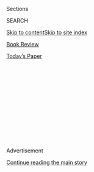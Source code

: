 <div id="app">

<div>

<div>

<div>

<div class="NYTAppHideMasthead css-1q2w90k e1suatyy0">

<div class="section css-ui9rw0 e1suatyy2">

<div class="css-eph4ug er09x8g0">

<div class="css-6n7j50">

</div>

<span class="css-1dv1kvn">Sections</span>

<div class="css-10488qs">

<span class="css-1dv1kvn">SEARCH</span>

</div>

[Skip to content](#site-content)[Skip to site index](#site-index)

</div>

<div id="masthead-section-label" class="css-1wr3we4 eaxe0e00">

[Book
Review](https://www.nytimes3xbfgragh.onion/section/books/review)

</div>

<div class="css-10698na e1huz5gh0">

</div>

</div>

<div id="masthead-bar-one" class="section hasLinks css-15hmgas e1csuq9d3">

<div class="css-uqyvli e1csuq9d0">

</div>

<div class="css-1uqjmks e1csuq9d1">

</div>

<div class="css-9e9ivx">

[](https://myaccount.nytimes3xbfgragh.onion/auth/login?response_type=cookie&client_id=vi)

</div>

<div class="css-1bvtpon e1csuq9d2">

[Today’s
Paper](https://www.nytimes3xbfgragh.onion/section/todayspaper)

</div>

</div>

</div>

</div>

<div data-aria-hidden="false">

<div id="site-content" data-role="main">

<div>

<div class="css-1aor85t" style="opacity:0.000000001;z-index:-1;visibility:hidden">

<div class="css-1hqnpie">

<div class="css-epjblv">

<span class="css-17xtcya">[Book
Review](/section/books/review)</span><span class="css-x15j1o">|</span><span class="css-fwqvlz">Rape,
Torture, Murder, Beheadings — All in a Day’s Work for Marilyn
Stasio</span>

</div>

<div class="css-k008qs">

<div class="css-1iwv8en">

<span class="css-18z7m18"></span>

<div>

</div>

</div>

<span class="css-1n6z4y"></span>

<div class="css-1705lsu">

<div class="css-4xjgmj">

<div class="css-4skfbu" data-role="toolbar" data-aria-label="Social Media Share buttons, Save button, and Comments Panel with current comment count" data-testid="share-tools">

  - 
  - 
  - 
  - 
    
    <div class="css-6n7j50">
    
    </div>

  - 

</div>

</div>

</div>

</div>

</div>

</div>

<div id="NYT_TOP_BANNER_REGION" class="css-13pd83m">

</div>

<div id="top-wrapper" class="css-1sy8kpn">

<div id="top-slug" class="css-l9onyx">

Advertisement

</div>

[Continue reading the main
story](#after-top)

<div class="ad top-wrapper" style="text-align:center;height:100%;display:block;min-height:250px">

<div id="top" class="place-ad" data-position="top" data-size-key="top">

</div>

</div>

<div id="after-top">

</div>

</div>

<div id="sponsor-wrapper" class="css-1hyfx7x">

<div id="sponsor-slug" class="css-19vbshk">

Supported by

</div>

[Continue reading the main
story](#after-sponsor)

<div id="sponsor" class="ad sponsor-wrapper" style="text-align:center;height:100%;display:block">

</div>

<div id="after-sponsor">

</div>

</div>

[Crime](/column/crime "Crime")

<div class="css-1vkm6nb ehdk2mb0">

# Rape, Torture, Murder, Beheadings — All in a Day’s Work for Marilyn Stasio

</div>

<div class="css-79elbk" data-testid="photoviewer-wrapper">

<div class="css-z3e15g" data-testid="photoviewer-wrapper-hidden">

</div>

<div class="css-1a48zt4 ehw59r15" data-testid="photoviewer-children">

![<span class="css-cnj6d5 e1z0qqy90" itemprop="copyrightHolder"><span class="css-1ly73wi e1tej78p0">Credit...</span><span><span>Pablo
Amargo</span></span></span>](https://static01.graylady3jvrrxbe.onion/images/2020/05/17/books/review/17Crime/17Crime-articleLarge.jpg?quality=75&auto=webp&disable=upscale)

</div>

</div>

<div class="css-xt80pu e12qa4dv0">

<div class="css-18e8msd">

<div class="css-vp77d3 epjyd6m0">

<div class="css-1baulvz">

By <span class="css-1baulvz last-byline" itemprop="name">Marilyn
Stasio</span>

</div>

</div>

  - May 15,
    2020

  - 
    
    <div class="css-4xjgmj">
    
    <div class="css-d8bdto" data-role="toolbar" data-aria-label="Social Media Share buttons, Save button, and Comments Panel with current comment count" data-testid="share-tools">
    
      - 
      - 
      - 
      - 
        
        <div class="css-6n7j50">
        
        </div>
    
      - 
    
    </div>
    
    </div>

</div>

</div>

<div class="section meteredContent css-1r7ky0e" name="articleBody" itemprop="articleBody">

<div class="css-1fanzo5 StoryBodyCompanionColumn">

<div class="css-53u6y8">

The Danish crime writer Jussi Adler-Olsen doesn’t fool around. If he
wants to creep you out, he knows exactly how to do it. Take this passage
from his latest Department Q novel, **VICTIM 2117 (Dutton, 480 pp.,
$28),** in which the villain torments a man named Assad by sending him a
message about his abducted wife, Marwa. “It said that he made sure Marwa
lost our third child,” Assad discloses, “and that he raped Marwa and my
daughters every day, and that every time they gave birth, he immediately
killed the child.” Has a certain sadistic ring to it, doesn’t it? That’s
how we know we are indeed reading Adler-Olsen, whose style might best be
described as literary brutalism.

Fans of this eccentric series of police procedurals might recognize
Assad as the sweet guy who keeps the Copenhagen Police Department
supplied with scrumptious snacks and robust Arab coffee. Here, we
discover his real name (Zaid al-Asadi), learn about his extensive
military background in Iraq and Afghanistan, and become acquainted with
his personal history. Aside from the fact that he doesn’t resemble the
person we met in previous books, this Assad is an interesting character,
embroiled in an international terrorist plot.

A second story line involves a suicidal photojournalist named Joan who
finds a reason to live when he forges a bond with a dead woman, a
refugee who has washed up on the Cyprus shore. (“The clear, open gaze of
her eyes hit him. *Why did this happen?* the eyes asked. … ‘I’ll find
out,’ he said, and closed her eyes. ‘I promise.’”) Although less
elaborately plotted than the central narrative, this simpler story
covers a similar theme about the plight of refugees and does it with
more heart.

Yet another plot thread deals with a computer gamer named Alexander, who
is coming up on his 2,117th win, at which point he intends to cut off a
bunch of human heads with a samurai sword. A total cuckoo, Alex is more
suited to the author’s macabre gifts than either of those good guys,
Assad and Joan. While it’s nice to see the tender side of Adler-Olsen, a
nut job with a samurai sword brings out his true talent.

</div>

</div>

<div class="css-1fanzo5 StoryBodyCompanionColumn">

<div class="css-53u6y8">

♦

C. J. Box’s straight-shooter hero, Joe Pickett, is back in Saddlestring,
Wyo., protecting his patch of wilderness from evil men and ugly beasts.
**LONG RANGE (Putnam, 368 pp., $28)** finds the game warden called home
from the Teton wilderness, where he and a posse of other lawmen had
trekked to recover the body of an elk-hunting guide who had been mauled
by a grizzly bear. Seems that back in Twelve Sleep County, someone took
a long-range shot at a local judge, accidentally hitting his wife
instead.

The judge suspects a drive-by, but we know the sniper is a sharpshooter
whose expertise is described with impressive precision and
heart-gripping suspense. That’s enough to make a suspect of Joe’s good
friend Nate Romanowski, a skilled marksman and master falconer who named
his baby Kestrel. That’s a red herring for sure (Nate always seems to be
a suspect in this series), but Box makes up for the gaffe with good
characters, an extra-good story and great scenes of life and death in
the wilderness.

♦

If I were a 14-year-old girl (the target audience of this Y.A. mystery),
I would feel cheated by Emily Arsenault’s **ALL THE PRETTY THINGS
(Delacorte, 352 pp., paper, $17.99).** The premise is so enticing: A
murder at a New Hampshire amusement park gets solved by the teenage
daughter of the park’s owner. Ivy is a smart, resourceful girl, more of
a grown-up than her crude, rather stupid father, who bought Fabuland
without knowing a thing about how to run it. When Ethan Lavoie, who
worked in the maintenance department, fell to his death from a train
trestle, Ivy’s best friend, Morgan, climbed to the top of the Ferris
wheel and wouldn’t come down. That stunt put Morgan in the psych ward
and left Ivy to figure things out by herself. Ivy is one smart kid, and
Fabuland has some cool rides, like the Laser Coaster, which is painted
neon green and looks like “an exotic snake zipping along the grass.” But
there isn’t anything particularly mysterious in this mystery, except why
someone doesn’t bump off Ivy’s abominable father.

♦

Playing favorites? Who, me? When it comes to the short stories in Don
Winslow’s collection, **BROKEN (Morrow, 352 pp., $27.99),** I plead
guilty as charged. Actually, it’s a tossup between the title story, an
operatically violent tale of brotherly revenge, and “The San Diego Zoo,”
a comic caper about a fugitive chimpanzee armed with a gun and plenty of
simian attitude. “I know something’s broken in me,” admits Jimmy McNabb,
a New Orleans street cop who goes off the rails when his younger
brother, Danny, is tortured and murdered. “You’re an angry man, Jimmy,”
his mother tells him. “You were an angry boy. … You hate for the sake of
hating.” After the violence in the title story, the humor of “The San
Diego Zoo” comes as a welcome palate cleanser. Frankly, I never knew
that Winslow, a writer noted for the emotive intensity of his
storytelling, had it in him. But one priceless scene — of a little guy
in a gold lamé jockstrap and dog collar being led around on a leash by a
great big guy wearing a Superman costume (“complete with cape”) — pretty
much did it for me.

</div>

</div>

</div>

<div>

</div>

<div>

</div>

<div>

</div>

<div>

<div id="bottom-wrapper" class="css-1ede5it">

<div id="bottom-slug" class="css-l9onyx">

Advertisement

</div>

[Continue reading the main
story](#after-bottom)

<div id="bottom" class="ad bottom-wrapper" style="text-align:center;height:100%;display:block;min-height:90px">

</div>

<div id="after-bottom">

</div>

</div>

</div>

</div>

</div>

## Site Index

<div>

</div>

## Site Information Navigation

  - [© <span>2020</span> <span>The New York Times
    Company</span>](https://help.nytimes3xbfgragh.onion/hc/en-us/articles/115014792127-Copyright-notice)

<!-- end list -->

  - [NYTCo](https://www.nytco.com/)
  - [Contact
    Us](https://help.nytimes3xbfgragh.onion/hc/en-us/articles/115015385887-Contact-Us)
  - [Work with us](https://www.nytco.com/careers/)
  - [Advertise](https://nytmediakit.com/)
  - [T Brand Studio](http://www.tbrandstudio.com/)
  - [Your Ad
    Choices](https://www.nytimes3xbfgragh.onion/privacy/cookie-policy#how-do-i-manage-trackers)
  - [Privacy](https://www.nytimes3xbfgragh.onion/privacy)
  - [Terms of
    Service](https://help.nytimes3xbfgragh.onion/hc/en-us/articles/115014893428-Terms-of-service)
  - [Terms of
    Sale](https://help.nytimes3xbfgragh.onion/hc/en-us/articles/115014893968-Terms-of-sale)
  - [Site
    Map](https://spiderbites.nytimes3xbfgragh.onion)
  - [Help](https://help.nytimes3xbfgragh.onion/hc/en-us)
  - [Subscriptions](https://www.nytimes3xbfgragh.onion/subscription?campaignId=37WXW)

</div>

</div>

</div>

</div>
